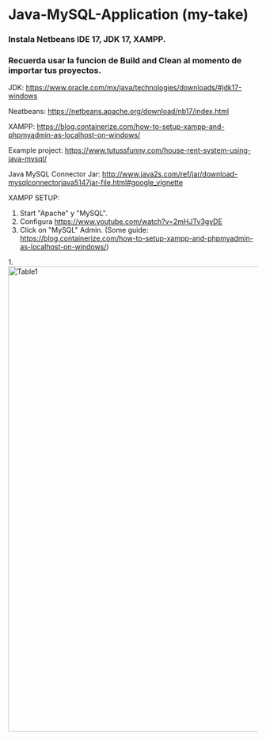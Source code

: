 # Java-MySQL-Application (my-take)
### Instala Netbeans IDE 17, JDK 17, XAMPP.
### Recuerda usar la funcion de Build and Clean al momento de importar tus proyectos.

JDK:
https://www.oracle.com/mx/java/technologies/downloads/#jdk17-windows

Neatbeans: 
https://netbeans.apache.org/download/nb17/index.html

XAMPP:
https://blog.containerize.com/how-to-setup-xampp-and-phpmyadmin-as-localhost-on-windows/

Example project:
https://www.tutussfunny.com/house-rent-system-using-java-mysql/

Java MySQL Connector Jar:
http://www.java2s.com/ref/jar/download-mysqlconnectorjava5147jar-file.html#google_vignette

XAMPP SETUP:
1. Start "Apache" y "MySQL".
2. Configura https://www.youtube.com/watch?v=2mHJTv3gyDE
3. Click on "MySQL" Admin.
(Some guide: https://blog.containerize.com/how-to-setup-xampp-and-phpmyadmin-as-localhost-on-windows/)



1.<img width="941" alt="Table1" src="https://github.com/Imanol57864/Java-MySQL-Application/assets/67908214/ca8e2099-b6bf-44ec-836b-e53c17e1eaac">
